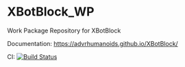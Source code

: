 # XBotBlock_WP
Work Package Repository for XBotBlock

Documentation: https://advrhumanoids.github.io/XBotBlock/

CI: [![Build Status](https://app.travis-ci.com/ADVRHumanoids/XBotBlock.svg?token=DrP1pjDpsNtpk1Uhk34x&branch=final_product)](https://travis-ci.com/ADVRHumanoids/XBotBlock)

